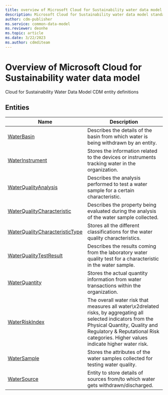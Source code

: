 ```yaml
---
title: overview of Microsoft Cloud for Sustainability water data model - Common Data Model | Microsoft Docs
description: Microsoft Cloud for Sustainability water data model standard entities related to the Common Data Model.
author: cdm-publisher
ms.service: common-data-model
ms.reviewer: deonhe
ms.topic: article
ms.date: 3/22/2023
ms.author: cdmditeam
---
```


# Overview of Microsoft Cloud for Sustainability water data model

Cloud for Sustainability Water Data Model CDM entity definitions  

## Entities

|Name|Description|
|---|---|
|[WaterBasin](WaterBasin.md)|Describes the details of the basin from which water is being withdrawn by an entity\.|
|[WaterInstrument](WaterInstrument.md)|Stores the information related to the devices or instruments tracking water in the organization\.|
|[WaterQualityAnalysis](WaterQualityAnalysis.md)|Describes the analysis performed to test a water sample for a certain characteristic\.|
|[WaterQualityCharacteristic](WaterQualityCharacteristic.md)|Describes the property being evaluated during the analysis of the water sample collected\.|
|[WaterQualityCharacteristicType](WaterQualityCharacteristicType.md)|Stores all the different classifications for the water quality characteristics\.|
|[WaterQualityTestResult](WaterQualityTestResult.md)|Describes the results coming from the laboratory water quality test for a characteristic in the water sample\.|
|[WaterQuantity](WaterQuantity.md)|Stores the actual quantity information from water transactions within the organization\.|
|[WaterRiskIndex](WaterRiskIndex.md)|The overall water risk that measures all water\x2drelated risks, by aggregating all selected indicators from the Physical Quantity, Quality and Regulatory & Reputational Risk categories\. Higher values indicate higher water risk\.|
|[WaterSample](WaterSample.md)|Stores the attributes of the water samples collected for testing water quality\.|
|[WaterSource](WaterSource.md)|Entity to store details of sources from/to which water gets withdrawn/discharged\.|
